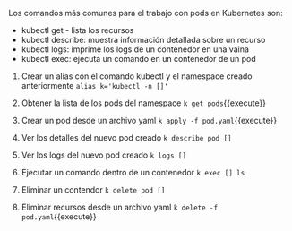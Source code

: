 Los comandos más comunes para el trabajo con pods en Kubernetes son:

  * kubectl get - lista los recursos 
  * kubectl describe: muestra información detallada sobre un recurso 
  * kubectl logs: imprime los logs de un contenedor en una vaina 
  * kubectl exec: ejecuta un comando en un contenedor de un pod

1. Crear un alias con el comando kubectl y el namespace creado anteriormente
`alias k='kubectl -n []'`

2. Obtener la lista de los pods del namespace
`k get pods`{{execute}}    

3. Crear un pod desde un archivo yaml
`k apply -f pod.yaml`{{execute}}  

4. Ver los detalles del nuevo pod creado
`k describe pod []`

5. Ver los logs del nuevo pod creado
`k logs []`

6. Ejecutar un comando dentro de un contenedor
`k exec [] ls`

7. Eliminar un contendor
`k delete pod []`

8. Eliminar recursos desde un archivo yaml
`k delete -f pod.yaml`{{execute}}  
